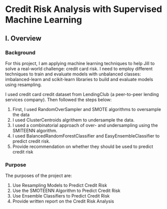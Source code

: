 # Credit Risk Analysis with Supervised Machine Learning

## I. Overview

### Background

For this project, I am applying machine learning techniques to help Jill to solve a real-world challenge: credit card risk. I need to employ different techniques to train and evaluate models with unbalanced classes: imbalanced-learn and scikit-learn libraries to build and evaluate models using resampling. 

I used credit card credit dataset from LendingClub (a peer-to-peer lending services company). Then followed the steps below:

1.	First, I used RandomOverSampler and SMOTE algorithms to oversample the data
2.	I used ClusterCentroids algrithem to undersample the data. 
3.	I used a combinatorial approach of over- and undersampling using the SMITEENN algorithm.
4.	I used BalancedRandomForestClassifier and EasyEnsembleClassifier to predict credit risk.
5.	Provide recommendation on whether they should be used to predict credit risk

### Purpose

The purposes of the project are:
1.	Use Resampling Models to Predict Credit Risk
2.	Use the SMOTEENN Algorithm to Predict Credit Risk
3.	Use Ensemble Classifiers to Predict Credit Risk
4.	Provide written report on the Credit Risk Analysis
